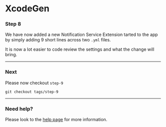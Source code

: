 # XcodeGen

### Step 8
We have now added a new Notification Service Extension tarted to the app by simply adding 9 short lines across two `.yml` files.

It is now a lot easier to code review the settings and what the change will bring.

---

### Next
Please now checkout `step-9`

`git checkout tags/step-9`

---

### Need help?
Please look to the [help page](Docs/HELP.md) for more information.